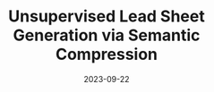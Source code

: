 ---
title: "Unsupervised Lead Sheet Generation via Semantic Compression"
collection: publications
permalink: /publication/leadae
authors: Zachary Novack, Nikita Srivatsan, Taylor Berg-Kirkpatrick, Julian McAuley
excerpt: 'This work presents a novel method Lead-AE for conditional lead sheet generation, leveraging a discrete auto-encoder setup that allows for fully unsupervised training.'
date: 2023-09-22
# venue: ['International Conference on Learning Representations (ICLR), 2023', 'Spotlight at NeurIPS Workshop on The Benefits of Higher-Order Optimization in Machine Learning, 2022']
venue: ['AES International Symposium on AI and the Musician, 2024']
paperurl: 'https://arxiv.org/abs/2310.10772'
# code: 'https://github.com/zacharynovack/leadae'
abs_title: leadae_2023_abs
bib_title: leadae_2023_bib
pub_status: 'workshop'
code: 'https://github.com/ZacharyNovack/Lead-AE'
citation: '@inproceedings{novack2023unsupervised,<br />
title={Unsupervised Lead Sheet Generation via Semantic Compression},<br />
author={Novack, Zachary and Srivatsan, Nikita and Berg-Kirkpatrick, Taylor and McAuley, Julian},<br />
year={2024}, <br />
booktitle={AES International Symposium on AI and the Musician}}'
---